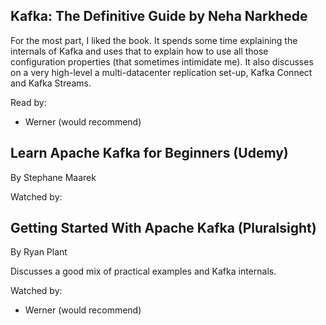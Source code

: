 ## Kafka: The Definitive Guide by Neha Narkhede
For the most part, I liked the book. It spends some time explaining the internals of Kafka and uses that to explain how to use all those configuration properties (that sometimes intimidate me). It also discusses on a very high-level a multi-datacenter replication set-up, Kafka Connect and Kafka Streams.

Read by:
* Werner (would recommend)

## Learn Apache Kafka for Beginners (Udemy)
By Stephane Maarek

Watched by:

## Getting Started With Apache Kafka (Pluralsight)
By Ryan Plant

Discusses a good mix of practical examples and Kafka internals.

Watched by:
* Werner (would recommend)